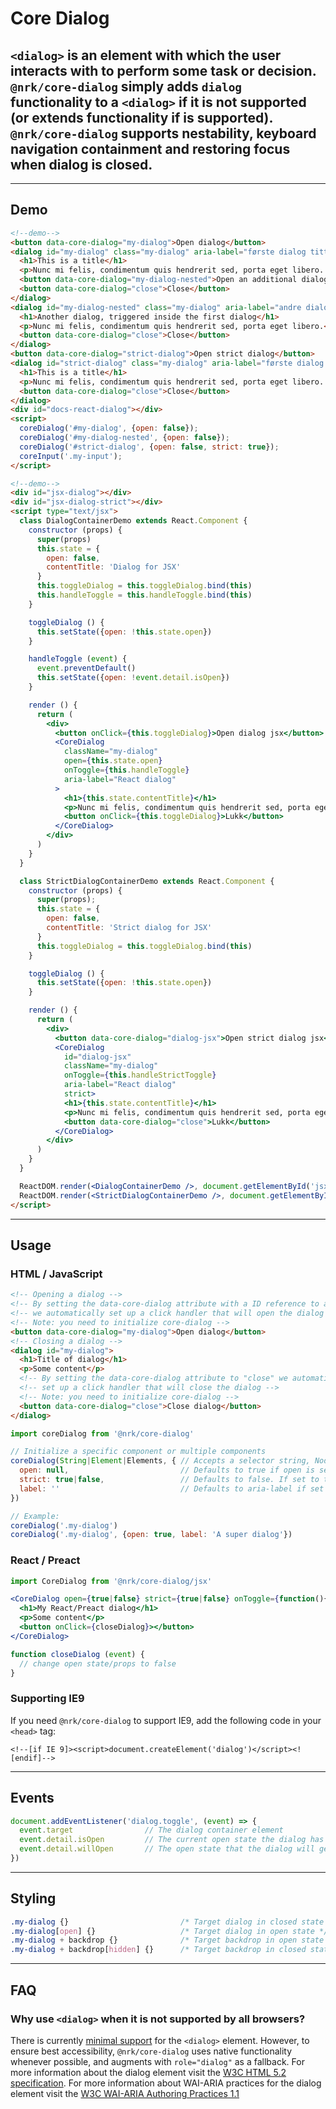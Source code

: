 # Core Dialog

## `<dialog>` is an element with which the user interacts with to perform some task or decision. `@nrk/core-dialog` simply adds `dialog` functionality to a `<dialog>` if it is not supported (or extends functionality if is supported). `@nrk/core-dialog` supports nestability, keyboard navigation containment and restoring focus when dialog is closed.

---

<script src="core-input/core-input.min.js"></script>
<script src="core-input/jsx/index.js"></script>
<script src="core-dialog/core-dialog.min.js"></script>
<script src="core-dialog/jsx/index.js"></script>
<style>
  .my-dialog h1 { margin-top: 0 }
  .my-dialog {
    position: absolute;
    margin: auto;
    top: 5%;
    left: 0;
    right: 0;
    border: 0;
    padding: 2em;
    width: 100%;
    max-width: 300px;
    background: #fff;
    transition: .2s;
  }

  .my-dialog + backdrop {
    position: fixed;
    background: rgba(0,0,0,.3);
    top: 0;
    left: 0;
    right: 0;
    bottom: 0;
    transition: .2s;
  }
  .my-dialog:not([open]),
  .my-dialog + backdrop[hidden] {
    pointer-events: none;
    visibility: hidden;
    display: block;
    opacity: 0;
  }
</style>

## Demo

```html
<!--demo-->
<button data-core-dialog="my-dialog">Open dialog</button>
<dialog id="my-dialog" class="my-dialog" aria-label="første dialog tittel">
  <h1>This is a title</h1>
  <p>Nunc mi felis, condimentum quis hendrerit sed, porta eget libero. Aenean scelerisque ex eu nisi varius hendrerit. Suspendisse elementum quis massa at vehicula. Nulla lacinia mi pulvinar, venenatis nisi ut, commodo quam. Praesent egestas mi sit amet quam porttitor, mollis mattis mi rhoncus.</p>
  <button data-core-dialog="my-dialog-nested">Open an additional dialog</button>
  <button data-core-dialog="close">Close</button>
</dialog>
<dialog id="my-dialog-nested" class="my-dialog" aria-label="andre dialog tittel">
  <h1>Another dialog, triggered inside the first dialog</h1>
  <p>Nunc mi felis, condimentum quis hendrerit sed, porta eget libero.</p>
  <button data-core-dialog="close">Close</button>
</dialog>
<button data-core-dialog="strict-dialog">Open strict dialog</button>
<dialog id="strict-dialog" class="my-dialog" aria-label="første dialog tittel">
  <h1>This is a title</h1>
  <p>Nunc mi felis, condimentum quis hendrerit sed, porta eget libero. Aenean scelerisque ex eu nisi varius hendrerit. Suspendisse elementum quis massa at vehicula. Nulla lacinia mi pulvinar, venenatis nisi ut, commodo quam. Praesent egestas mi sit amet quam porttitor, mollis mattis mi rhoncus.</p>
  <button data-core-dialog="close">Close</button>
</dialog>
<div id="docs-react-dialog"></div>
<script>
  coreDialog('#my-dialog', {open: false});
  coreDialog('#my-dialog-nested', {open: false});
  coreDialog('#strict-dialog', {open: false, strict: true});
  coreInput('.my-input');
</script>
```

```html
<!--demo-->
<div id="jsx-dialog"></div>
<div id="jsx-dialog-strict"></div>
<script type="text/jsx">
  class DialogContainerDemo extends React.Component {
    constructor (props) {
      super(props)
      this.state = {
        open: false,
        contentTitle: 'Dialog for JSX'
      }
      this.toggleDialog = this.toggleDialog.bind(this)
      this.handleToggle = this.handleToggle.bind(this)
    }

    toggleDialog () {
      this.setState({open: !this.state.open})
    }

    handleToggle (event) {
      event.preventDefault()
      this.setState({open: !event.detail.isOpen})
    }

    render () {
      return (
        <div>
          <button onClick={this.toggleDialog}>Open dialog jsx</button>
          <CoreDialog
            className="my-dialog"
            open={this.state.open}
            onToggle={this.handleToggle}
            aria-label="React dialog"
          >
            <h1>{this.state.contentTitle}</h1>
            <p>Nunc mi felis, condimentum quis hendrerit sed, porta eget libero. Aenean scelerisque ex eu nisi varius hendrerit. Suspendisse elementum quis massa at vehicula. Nulla lacinia mi pulvinar, venenatis nisi ut, commodo quam. Praesent egestas mi sit amet quam porttitor, mollis mattis mi rhoncus.</p>
            <button onClick={this.toggleDialog}>Lukk</button>
          </CoreDialog>
        </div>
      )
    }
  }

  class StrictDialogContainerDemo extends React.Component {
    constructor (props) {
      super(props);
      this.state = {
        open: false,
        contentTitle: 'Strict dialog for JSX'
      }
      this.toggleDialog = this.toggleDialog.bind(this)
    }

    toggleDialog () {
      this.setState({open: !this.state.open})
    }

    render () {
      return (
        <div>
          <button data-core-dialog="dialog-jsx">Open strict dialog jsx</button>
          <CoreDialog
            id="dialog-jsx"
            className="my-dialog"
            onToggle={this.handleStrictToggle}
            aria-label="React dialog"
            strict>
            <h1>{this.state.contentTitle}</h1>
            <p>Nunc mi felis, condimentum quis hendrerit sed, porta eget libero. Aenean scelerisque ex eu nisi varius hendrerit. Suspendisse elementum quis massa at vehicula. Nulla lacinia mi pulvinar, venenatis nisi ut, commodo quam. Praesent egestas mi sit amet quam porttitor, mollis mattis mi rhoncus.</p>
            <button data-core-dialog="close">Lukk</button>
          </CoreDialog>
        </div>
      )
    }
  }

  ReactDOM.render(<DialogContainerDemo />, document.getElementById('jsx-dialog'))
  ReactDOM.render(<StrictDialogContainerDemo />, document.getElementById('jsx-dialog-strict'))
</script>
```

---

## Usage

### HTML / JavaScript

```html
<!-- Opening a dialog -->
<!-- By setting the data-core-dialog attribute with a ID reference to an element -->
<!-- we automatically set up a click handler that will open the dialog -->
<!-- Note: you need to initialize core-dialog -->
<button data-core-dialog="my-dialog">Open dialog</button>
<!-- Closing a dialog -->
<dialog id="my-dialog">
  <h1>Title of dialog</h1>
  <p>Some content</p>
  <!-- By setting the data-core-dialog attribute to "close" we automatically -->
  <!-- set up a click handler that will close the dialog -->
  <!-- Note: you need to initialize core-dialog -->
  <button data-core-dialog="close">Close dialog</button>
</dialog>
```
```js
import coreDialog from '@nrk/core-dialog'

// Initialize a specific component or multiple components
coreDialog(String|Element|Elements, { // Accepts a selector string, NodeList, Element or array of Elements
  open: null,                         // Defaults to true if open is set, otherwise false. Use true|false to force open state
  strict: true|false,                 // Defaults to false. If set to true the dialog will not close on ESC-key nor on click on backdrop
  label: ''                           // Defaults to aria-label if set or an empty string. Should be implemented in order for the dialog to have a label readable by screen readers
})

// Example:
coreDialog('.my-dialog')
coreDialog('.my-dialog', {open: true, label: 'A super dialog'})
```

### React / Preact

```jsx
import CoreDialog from '@nrk/core-dialog/jsx'

<CoreDialog open={true|false} strict={true|false} onToggle={function(){}} aria-label="Title of dialog">
  <h1>My React/Preact dialog</h1>
  <p>Some content</p>
  <button onClick={closeDialog}></button>
</CoreDialog>

function closeDialog (event) {
  // change open state/props to false
}
```

### Supporting IE9
If you need `@nrk/core-dialog` to support IE9, add the following code in your `<head>` tag:
```
<!--[if IE 9]><script>document.createElement('dialog')</script><![endif]-->
```

---

## Events

```js
document.addEventListener('dialog.toggle', (event) => {
  event.target                // The dialog container element
  event.detail.isOpen         // The current open state the dialog has
  event.detail.willOpen       // The open state that the dialog will get (unless event.preventDefault() is called)
})
```

---

## Styling

```css
.my-dialog {}                         /* Target dialog in closed state */
.my-dialog[open] {}                   /* Target dialog in open state */
.my-dialog + backdrop {}              /* Target backdrop in open state */
.my-dialog + backdrop[hidden] {}      /* Target backdrop in closed state */
```

---

## FAQ
### Why use `<dialog>` when it is not supported by all browsers?
There is currently [minimal support](https://caniuse.com/#feat=dialog) for the `<dialog>` element. However, to ensure best accessibility, `@nrk/core-dialog` uses native functionality whenever possible, and augments with `role="dialog"` as a fallback. For more information about the dialog element visit the [W3C HTML 5.2 specification](https://www.w3.org/TR/html52/interactive-elements.html#the-dialog-element). For more information about WAI-ARIA practices for the dialog element visit the [W3C WAI-ARIA Authoring Practices 1.1](https://www.w3.org/TR/wai-aria-practices-1.1/#dialog_modal)
